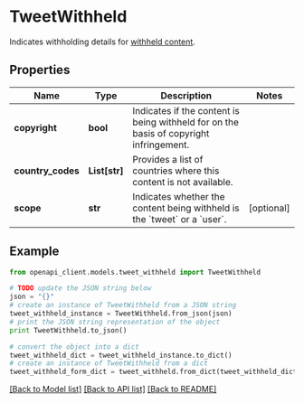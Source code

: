 # TweetWithheld

Indicates withholding details for [withheld content](https://help.twitter.com/en/rules-and-policies/tweet-withheld-by-country).

## Properties
Name | Type | Description | Notes
------------ | ------------- | ------------- | -------------
**copyright** | **bool** | Indicates if the content is being withheld for on the basis of copyright infringement. | 
**country_codes** | **List[str]** | Provides a list of countries where this content is not available. | 
**scope** | **str** | Indicates whether the content being withheld is the &#x60;tweet&#x60; or a &#x60;user&#x60;. | [optional] 

## Example

```python
from openapi_client.models.tweet_withheld import TweetWithheld

# TODO update the JSON string below
json = "{}"
# create an instance of TweetWithheld from a JSON string
tweet_withheld_instance = TweetWithheld.from_json(json)
# print the JSON string representation of the object
print TweetWithheld.to_json()

# convert the object into a dict
tweet_withheld_dict = tweet_withheld_instance.to_dict()
# create an instance of TweetWithheld from a dict
tweet_withheld_form_dict = tweet_withheld.from_dict(tweet_withheld_dict)
```
[[Back to Model list]](../README.md#documentation-for-models) [[Back to API list]](../README.md#documentation-for-api-endpoints) [[Back to README]](../README.md)


